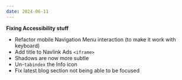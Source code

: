 ```yaml
---
date: 2024-06-11
---
```


**Fixing Accessibility stuff**

* Refactor mobile Navigation Menu interaction (to make it work with keyboard)
* Add title to Navlink Ads `<iframe>`
* Shadows are now more subtle
* Un-`tabindex` the Info icon
* Fix latest blog section not being able to be focused